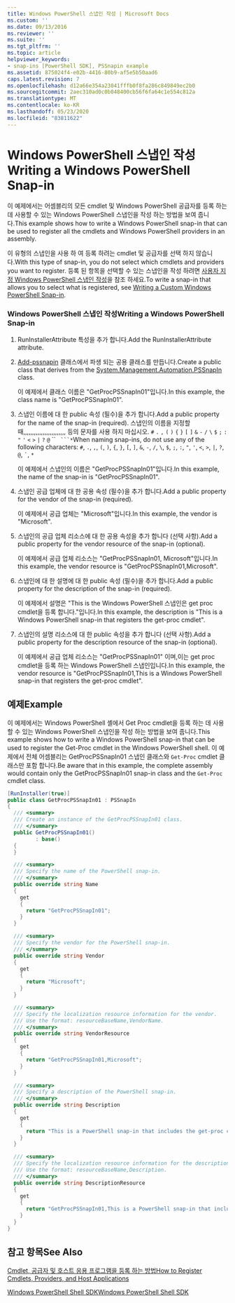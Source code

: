 ```yaml
---
title: Windows PowerShell 스냅인 작성 | Microsoft Docs
ms.custom: ''
ms.date: 09/13/2016
ms.reviewer: ''
ms.suite: ''
ms.tgt_pltfrm: ''
ms.topic: article
helpviewer_keywords:
- snap-ins [PowerShell SDK], PSSnapin example
ms.assetid: 875024f4-e02b-4416-80b9-af5e5b50aad6
caps.latest.revision: 7
ms.openlocfilehash: d12a66e354a23041fffb0f8fa286c849849ec2b0
ms.sourcegitcommit: 2aec310ad0c0b048400cb56f6fa64c1e554c812a
ms.translationtype: MT
ms.contentlocale: ko-KR
ms.lasthandoff: 05/23/2020
ms.locfileid: "83811622"
---
```

# <a name="writing-a-windows-powershell-snap-in"></a><span data-ttu-id="24cd9-102">Windows PowerShell 스냅인 작성</span><span class="sxs-lookup"><span data-stu-id="24cd9-102">Writing a Windows PowerShell Snap-in</span></span>

<span data-ttu-id="24cd9-103">이 예제에서는 어셈블리의 모든 cmdlet 및 Windows PowerShell 공급자를 등록 하는 데 사용할 수 있는 Windows PowerShell 스냅인을 작성 하는 방법을 보여 줍니다.</span><span class="sxs-lookup"><span data-stu-id="24cd9-103">This example shows how to write a Windows PowerShell snap-in that can be used to register all the cmdlets and Windows PowerShell providers in an assembly.</span></span>

<span data-ttu-id="24cd9-104">이 유형의 스냅인을 사용 하 여 등록 하려는 cmdlet 및 공급자를 선택 하지 않습니다.</span><span class="sxs-lookup"><span data-stu-id="24cd9-104">With this type of snap-in, you do not select which cmdlets and providers you want to register.</span></span> <span data-ttu-id="24cd9-105">등록 된 항목을 선택할 수 있는 스냅인을 작성 하려면 [사용자 지정 Windows PowerShell 스냅인 작성](./writing-a-custom-windows-powershell-snap-in.md)을 참조 하세요.</span><span class="sxs-lookup"><span data-stu-id="24cd9-105">To write a snap-in that allows you to select what is registered, see [Writing a Custom Windows PowerShell Snap-in](./writing-a-custom-windows-powershell-snap-in.md).</span></span>

### <a name="writing-a-windows-powershell-snap-in"></a><span data-ttu-id="24cd9-106">Windows PowerShell 스냅인 작성</span><span class="sxs-lookup"><span data-stu-id="24cd9-106">Writing a Windows PowerShell Snap-in</span></span>

1. <span data-ttu-id="24cd9-107">RunInstallerAttribute 특성을 추가 합니다.</span><span class="sxs-lookup"><span data-stu-id="24cd9-107">Add the RunInstallerAttribute attribute.</span></span>

2. <span data-ttu-id="24cd9-108">[Add-pssnapin](/dotnet/api/System.Management.Automation.PSSnapIn) 클래스에서 파생 되는 공용 클래스를 만듭니다.</span><span class="sxs-lookup"><span data-stu-id="24cd9-108">Create a public class that derives from the [System.Management.Automation.PSSnapIn](/dotnet/api/System.Management.Automation.PSSnapIn) class.</span></span>

    <span data-ttu-id="24cd9-109">이 예제에서 클래스 이름은 "GetProcPSSnapIn01"입니다.</span><span class="sxs-lookup"><span data-stu-id="24cd9-109">In this example, the class name is "GetProcPSSnapIn01".</span></span>

3. <span data-ttu-id="24cd9-110">스냅인 이름에 대 한 public 속성 (필수)을 추가 합니다.</span><span class="sxs-lookup"><span data-stu-id="24cd9-110">Add a public property for the name of the snap-in (required).</span></span> <span data-ttu-id="24cd9-111">스냅인의 이름을 지정할 때,,,,,,,,,,,,,,,,,,,,,,,, 등의 문자를 사용 하지 마십시오. `#` `.` `,` `(` `)` `{` `}` `[` `]` `&` `-` `/` `\` `$` `;` `:` `"` `'` `<` `>` `|` `?` `@` \`\` ` ```*`</span><span class="sxs-lookup"><span data-stu-id="24cd9-111">When naming snap-ins, do not use any of the following characters: `#`, `.`, `,`, `(`, `)`, `{`, `}`, `[`, `]`, `&`, `-`, `/`, `\`, `$`, `;`, `:`, `"`, `'`, `<`, `>`, `|`, `?`, `@`, `` ` ``, `*`</span></span>

    <span data-ttu-id="24cd9-112">이 예제에서 스냅인의 이름은 "GetProcPSSnapIn01"입니다.</span><span class="sxs-lookup"><span data-stu-id="24cd9-112">In this example, the name of the snap-in is "GetProcPSSnapIn01".</span></span>

4. <span data-ttu-id="24cd9-113">스냅인 공급 업체에 대 한 공용 속성 (필수)을 추가 합니다.</span><span class="sxs-lookup"><span data-stu-id="24cd9-113">Add a public property for the vendor of the snap-in (required).</span></span>

    <span data-ttu-id="24cd9-114">이 예제에서 공급 업체는 "Microsoft"입니다.</span><span class="sxs-lookup"><span data-stu-id="24cd9-114">In this example, the vendor is "Microsoft".</span></span>

5. <span data-ttu-id="24cd9-115">스냅인의 공급 업체 리소스에 대 한 공용 속성을 추가 합니다 (선택 사항).</span><span class="sxs-lookup"><span data-stu-id="24cd9-115">Add a public property for the vendor resource of the snap-in (optional).</span></span>

    <span data-ttu-id="24cd9-116">이 예제에서 공급 업체 리소스는 "GetProcPSSnapIn01, Microsoft"입니다.</span><span class="sxs-lookup"><span data-stu-id="24cd9-116">In this example, the vendor resource is "GetProcPSSnapIn01,Microsoft".</span></span>

6. <span data-ttu-id="24cd9-117">스냅인에 대 한 설명에 대 한 public 속성 (필수)을 추가 합니다.</span><span class="sxs-lookup"><span data-stu-id="24cd9-117">Add a public property for the description of the snap-in (required).</span></span>

    <span data-ttu-id="24cd9-118">이 예제에서 설명은 "This is the Windows PowerShell 스냅인은 get proc cmdlet을 등록 합니다."입니다.</span><span class="sxs-lookup"><span data-stu-id="24cd9-118">In this example, the description is "This is a Windows PowerShell snap-in that registers the  get-proc cmdlet".</span></span>

7. <span data-ttu-id="24cd9-119">스냅인의 설명 리소스에 대 한 public 속성을 추가 합니다 (선택 사항).</span><span class="sxs-lookup"><span data-stu-id="24cd9-119">Add a public property for the description resource of the snap-in (optional).</span></span>

    <span data-ttu-id="24cd9-120">이 예제에서 공급 업체 리소스는 "GetProcPSSnapIn01" 이며,이는 get proc cmdlet을 등록 하는 Windows PowerShell 스냅인입니다.</span><span class="sxs-lookup"><span data-stu-id="24cd9-120">In this example, the vendor resource is "GetProcPSSnapIn01,This is a Windows PowerShell snap-in  that registers the get-proc cmdlet".</span></span>

## <a name="example"></a><span data-ttu-id="24cd9-121">예제</span><span class="sxs-lookup"><span data-stu-id="24cd9-121">Example</span></span>

<span data-ttu-id="24cd9-122">이 예제에서는 Windows PowerShell 셸에서 Get Proc cmdlet을 등록 하는 데 사용할 수 있는 Windows PowerShell 스냅인을 작성 하는 방법을 보여 줍니다.</span><span class="sxs-lookup"><span data-stu-id="24cd9-122">This example shows how to write a Windows PowerShell snap-in that can be used to register the Get-Proc cmdlet in the Windows PowerShell shell.</span></span> <span data-ttu-id="24cd9-123">이 예제에서 전체 어셈블리는 GetProcPSSnapIn01 스냅인 클래스와 `Get-Proc` cmdlet 클래스만 포함 합니다.</span><span class="sxs-lookup"><span data-stu-id="24cd9-123">Be aware that in this example, the complete assembly would contain only the GetProcPSSnapIn01 snap-in class and the `Get-Proc` cmdlet class.</span></span>

```csharp
[RunInstaller(true)]
public class GetProcPSSnapIn01 : PSSnapIn
{
  /// <summary>
  /// Create an instance of the GetProcPSSnapIn01 class.
  /// </summary>
  public GetProcPSSnapIn01()
         : base()
  {
  }

  /// <summary>
  /// Specify the name of the PowerShell snap-in.
  /// </summary>
  public override string Name
  {
    get
    {
      return "GetProcPSSnapIn01";
    }
  }

  /// <summary>
  /// Specify the vendor for the PowerShell snap-in.
  /// </summary>
  public override string Vendor
  {
    get
    {
      return "Microsoft";
    }
  }

  /// <summary>
  /// Specify the localization resource information for the vendor.
  /// Use the format: resourceBaseName,VendorName.
  /// </summary>
  public override string VendorResource
  {
    get
    {
      return "GetProcPSSnapIn01,Microsoft";
    }
  }

  /// <summary>
  /// Specify a description of the PowerShell snap-in.
  /// </summary>
  public override string Description
  {
    get
    {
      return "This is a PowerShell snap-in that includes the get-proc cmdlet.";
    }
  }

  /// <summary>
  /// Specify the localization resource information for the description.
  /// Use the format: resourceBaseName,Description.
  /// </summary>
  public override string DescriptionResource
  {
    get
    {
      return "GetProcPSSnapIn01,This is a PowerShell snap-in that includes the get-proc cmdlet.";
    }
  }
}
```

## <a name="see-also"></a><span data-ttu-id="24cd9-124">참고 항목</span><span class="sxs-lookup"><span data-stu-id="24cd9-124">See Also</span></span>

<span data-ttu-id="24cd9-125">[Cmdlet, 공급자 및 호스트 응용 프로그램을 등록 하는 방법](/previous-versions/ms714644(v=vs.85))</span><span class="sxs-lookup"><span data-stu-id="24cd9-125">[How to Register Cmdlets, Providers, and Host Applications](/previous-versions/ms714644(v=vs.85))</span></span>

[<span data-ttu-id="24cd9-126">Windows PowerShell Shell SDK</span><span class="sxs-lookup"><span data-stu-id="24cd9-126">Windows PowerShell Shell SDK</span></span>](../windows-powershell-reference.md)
